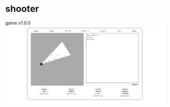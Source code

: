 # shooter
game v1.0.0
![gameplay](https://raw.githubusercontent.com/TBAPRUS/shooter/master/imgREADME/shooter.png)

